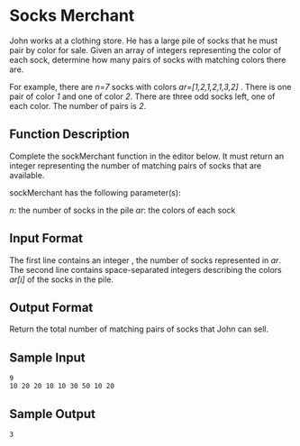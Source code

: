 # Socks Merchant

John works at a clothing store. He has a large pile of socks that he must pair by color for sale. Given an array of integers representing the color of each sock, determine how many pairs of socks with matching colors there are.

For example, there are  *n=7* socks with colors *ar=[1,2,1,2,1,3,2]* . There is one pair of color *1* and one of color *2*. There are three odd socks left, one of each color. The number of pairs is *2*.

## Function Description

Complete the sockMerchant function in the editor below. It must return an integer representing the number of matching pairs of socks that are available.

sockMerchant has the following parameter(s):

*n*: the number of socks in the pile
*ar*: the colors of each sock

## Input Format

The first line contains an integer , the number of socks represented in *ar*.
The second line contains  space-separated integers describing the colors *ar[i]* of the socks in the pile.

## Output Format

Return the total number of matching pairs of socks that John can sell.

## Sample Input

```
9
10 20 20 10 10 30 50 10 20
```

## Sample Output
```
3
```
